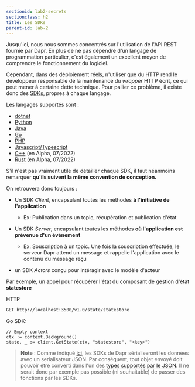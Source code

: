 ```yaml
---
sectionid: lab2-secrets
sectionclass: h2
title: Les SDKs
parent-id: lab-2
---
```


Jusqu'ici, nous nous sommes concentrés sur l'utilisation de l'API REST fournie par Dapr. En plus de ne pas dépendre d'un langage de programmation particulier, c'est également un excellent moyen de comprendre le fonctionnement du logiciel.

Cependant, dans des déploiement réels, n'utiliser que du HTTP rend le développeur responsable de la maintenance du *wrapper* HTTP écrit, ce qui peut mener à certaine dette technique. Pour pallier ce problème, il existe donc des [SDKs](https://docs.dapr.io/developing-applications/sdks/), propres à chaque langage.

Les langages supportés sont :

- [dotnet](https://github.com/dapr/dotnet-sdk)
- [Python](https://github.com/dapr/python-sdk)
- [Java](https://github.com/dapr/java-sdk)
- [Go](https://github.com/dapr/go-sdk)
- [PHP](https://github.com/dapr/php-sdk)
- [Javascript/Typescript](https://github.com/dapr/js-sdk)
- [C++](https://github.com/dapr/cpp-sdk) (en Alpha, 07/2022)
- [Rust](https://github.com/dapr/rust-sdk) (en Alpha, 07/2022)

S'il n'est pas vraiment utile de détailler chaque SDK, il faut néanmoins remarquer **qu'ils suivent la même convention de conception.**

On retrouvera donc toujours :

- Un SDK _Client_, encapsulant toutes les méthodes **à l'initiative de l'application**

  - Ex: Publication dans un topic, récupération et publication d'état

- Un SDK _Server_, encapsulant toutes les méthodes **où l'application est prévenue d'un événement**

  - Ex: Souscription à un topic. Une fois la souscription effectuée, le serveur Dapr attend un message et rappelle l'application avec le contenu du message reçu

- un SDK _Actors_ conçu pour intéragir avec le modèle d'acteur

Par exemple, un appel pour récupérer l'état du composant de gestion d'état **statestore**

HTTP
```sh
GET http://localhost:3500/v1.0/state/statestore
```

Go SDK:
```golang
// Empty context
ctx := context.Background()
state, _ := client.GetState(ctx, "statestore", "<key>")
```

> **Note** : Comme indiqué [ici](https://docs.dapr.io/developing-applications/sdks/sdk-serialization/), les SDKs de Dapr sérialiseront les données avec un serialisateur JSON. Par conséquent, tout objet envoyé doit pouvoir être converti dans l'un des [types supportés par le JSON](https://www.w3schools.com/js/js_json_datatypes.asp). Il ne serait donc par exemple pas possible (ni souhaitable) de passer des fonctions par les SDKs.
